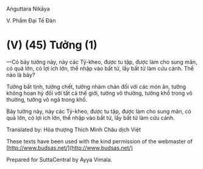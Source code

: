  

Aṅguttara Nikāya

V. Phẩm Ðại Tế Ðàn

# (V) (45) Tưởng (1)

—Có bảy tưởng này, này các Tỷ-kheo, được tu tập, được làm cho sung mãn, có quả lớn, có lợi ích lớn, thể nhập vào bất tử, lấy bất tử làm cứu cánh. Thế nào là bảy?

Tưởng bất tịnh, tưởng chết, tưởng nhàm chán đối với các món ăn, tưởng không hoan hỷ đối với tất cả thế giới, tưởng vô thường, tưởng khổ trong vô thường, tưởng vô ngã trong khổ.

Bảy tưởng này, này các Tỷ-kheo, được tu tập, được làm cho sung mãn, có quả lớn, có lợi ích lớn, thể nhập vào bất tử, lấy bất tử làm cứu cánh.

Translated by: Hòa thượng Thích Minh Châu dịch Việt

These texts have been used with the kind permission of the webmaster of [http://www.budsas.net/](http://www.budsas.net/)

Prepared for SuttaCentral by Ayya Vimala.